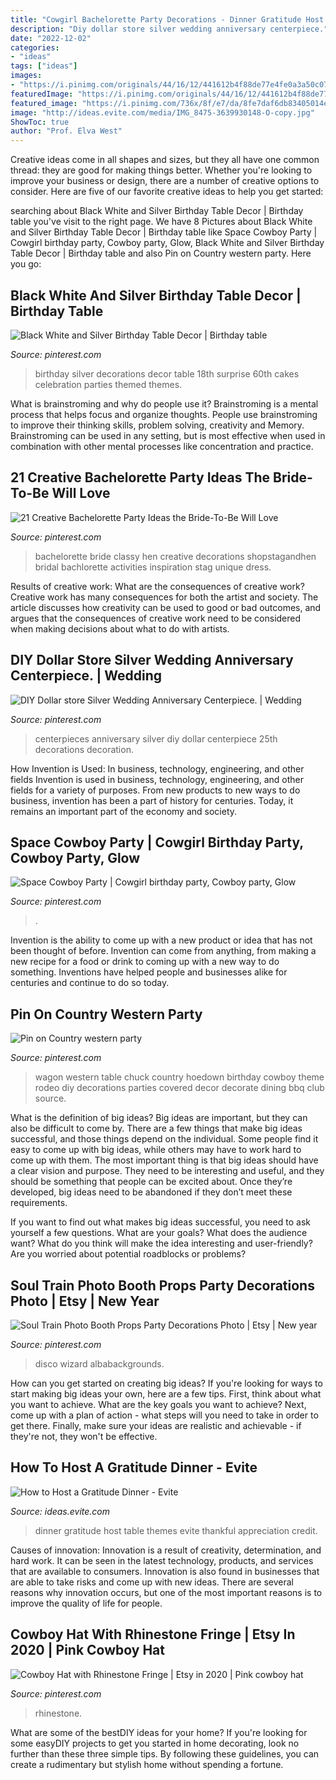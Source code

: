 ```yaml
---
title: "Cowgirl Bachelorette Party Decorations - Dinner Gratitude Host Table Themes Evite Thankful Appreciation Credit"
description: "Diy dollar store silver wedding anniversary centerpiece."
date: "2022-12-02"
categories:
- "ideas"
tags: ["ideas"]
images:
- "https://i.pinimg.com/originals/44/16/12/441612b4f88de77e4fe0a3a50c070270.jpg"
featuredImage: "https://i.pinimg.com/originals/44/16/12/441612b4f88de77e4fe0a3a50c070270.jpg"
featured_image: "https://i.pinimg.com/736x/8f/e7/da/8fe7daf6db83405014e8f1641158db84.jpg"
image: "http://ideas.evite.com/media/IMG_8475-3639930148-O-copy.jpg"
ShowToc: true
author: "Prof. Elva West"
---
```



Creative ideas come in all shapes and sizes, but they all have one common thread: they are good for making things better. Whether you're looking to improve your business or design, there are a number of creative options to consider. Here are five of our favorite creative ideas to help you get started: 

	

		
searching about Black White and Silver Birthday Table Decor | Birthday table you've visit to the right page. We have 8 Pictures about Black White and Silver Birthday Table Decor | Birthday table like Space Cowboy Party | Cowgirl birthday party, Cowboy party, Glow, Black White and Silver Birthday Table Decor | Birthday table and also Pin on Country western party. Here you go:
		
    
## Black White And Silver Birthday Table Decor | Birthday Table

<img loading=lazy src="https://i.pinimg.com/736x/b1/97/7d/b1977daae5ca540a9946456a3dd99a58.jpg" onerror="this.onerror=null;this.src='https://tse2.mm.bing.net/th?id=OIP.RD5oziwOElo2Pqwx5s6nigHaJ3&amp;pid=15.1';" alt="Black White and Silver Birthday Table Decor | Birthday table">

_Source: pinterest.com_

>birthday silver decorations decor table 18th surprise 60th cakes celebration parties themed themes. 

	

What is brainstroming and why do people use it?
Brainstroming is a mental process that helps focus and organize thoughts. People use brainstroming to improve their thinking skills, problem solving, creativity and Memory. Brainstroming can be used in any setting, but is most effective when used in combination with other mental processes like concentration and practice.

    
## 21 Creative Bachelorette Party Ideas The Bride-To-Be Will Love

<img loading=lazy src="https://i.pinimg.com/736x/8f/e7/da/8fe7daf6db83405014e8f1641158db84.jpg" onerror="this.onerror=null;this.src='https://tse1.mm.bing.net/th?id=OIP.fMqC-eigiIKfO0Rk4n1MXwHaO0&amp;pid=15.1';" alt="21 Creative Bachelorette Party Ideas the Bride-To-Be Will Love">

_Source: pinterest.com_

>bachelorette bride classy hen creative decorations shopstagandhen bridal bachlorette activities inspiration stag unique dress. 

	

Results of creative work: What are the consequences of creative work?
Creative work has many consequences for both the artist and society. The article discusses how creativity can be used to good or bad outcomes, and argues that the consequences of creative work need to be considered when making decisions about what to do with artists.

    
## DIY Dollar Store Silver Wedding Anniversary Centerpiece. | Wedding

<img loading=lazy src="https://i.pinimg.com/736x/c4/f1/ee/c4f1ee6225f2b1f0fa218ba98bcf8b46--anniversary-centerpieces-silver-weddings.jpg" onerror="this.onerror=null;this.src='https://tse4.mm.bing.net/th?id=OIP.eEk1vSumZ2uacwQYo9HtrQHaNK&amp;pid=15.1';" alt="DIY Dollar store Silver Wedding Anniversary Centerpiece. | Wedding">

_Source: pinterest.com_

>centerpieces anniversary silver diy dollar centerpiece 25th decorations decoration. 

	

How Invention is Used: In business, technology, engineering, and other fields
Invention is used in business, technology, engineering, and other fields for a variety of purposes. From new products to new ways to do business, invention has been a part of history for centuries. Today, it remains an important part of the economy and society.

    
## Space Cowboy Party | Cowgirl Birthday Party, Cowboy Party, Glow

<img loading=lazy src="https://i.pinimg.com/736x/d7/e8/90/d7e89002dbb1155f44064e6820b08266.jpg" onerror="this.onerror=null;this.src='https://tse4.mm.bing.net/th?id=OIP.UJ2PYCnZpMoz1enD7bxDagHaJ3&amp;pid=15.1';" alt="Space Cowboy Party | Cowgirl birthday party, Cowboy party, Glow">

_Source: pinterest.com_

>. 

	

Invention is the ability to come up with a new product or idea that has not been thought of before. Invention can come from anything, from making a new recipe for a food or drink to coming up with a new way to do something. Inventions have helped people and businesses alike for centuries and continue to do so today.

    
## Pin On Country Western Party

<img loading=lazy src="https://i.pinimg.com/originals/44/16/12/441612b4f88de77e4fe0a3a50c070270.jpg" onerror="this.onerror=null;this.src='https://tse2.mm.bing.net/th?id=OIP.9Mv4c11J-CHdS_rLJLCOAQHaJ4&amp;pid=15.1';" alt="Pin on Country western party">

_Source: pinterest.com_

>wagon western table chuck country hoedown birthday cowboy theme rodeo diy decorations parties covered decor decorate dining bbq club source. 

	

What is the definition of big ideas?
Big ideas are important, but they can also be difficult to come by. There are a few things that make big ideas successful, and those things depend on the individual. Some people find it easy to come up with big ideas, while others may have to work hard to come up with them.
The most important thing is that big ideas should have a clear vision and purpose. They need to be interesting and useful, and they should be something that people can be excited about. Once they’re developed, big ideas need to be abandoned if they don’t meet these requirements.

If you want to find out what makes big ideas successful, you need to ask yourself a few questions. What are your goals? What does the audience want? What do you think will make the idea interesting and user-friendly? Are you worried about potential roadblocks or problems?

    
## Soul Train Photo Booth Props Party Decorations Photo | Etsy | New Year

<img loading=lazy src="https://i.pinimg.com/736x/49/63/66/49636612b1bb3b231cddb19acfb8d9f5.jpg" onerror="this.onerror=null;this.src='https://tse2.mm.bing.net/th?id=OIP.ymA8amJJGFBciSTkvNN4hQHaHa&amp;pid=15.1';" alt="Soul Train Photo Booth Props Party Decorations Photo | Etsy | New year">

_Source: pinterest.com_

>disco wizard albabackgrounds. 

	

How can you get started on creating big ideas?
If you're looking for ways to start making big ideas your own, here are a few tips. First, think about what you want to achieve. What are the key goals you want to achieve? Next, come up with a plan of action - what steps will you need to take in order to get there. Finally, make sure your ideas are realistic and achievable - if they're not, they won't be effective.

    
## How To Host A Gratitude Dinner - Evite

<img loading=lazy src="http://ideas.evite.com/media/IMG_8475-3639930148-O-copy.jpg" onerror="this.onerror=null;this.src='https://tse3.mm.bing.net/th?id=OIP.tmYvEQbyO5TLCnsHEsQXRAHaE3&amp;pid=15.1';" alt="How to Host a Gratitude Dinner - Evite">

_Source: ideas.evite.com_

>dinner gratitude host table themes evite thankful appreciation credit. 

	

Causes of innovation:
Innovation is a result of creativity, determination, and hard work. It can be seen in the latest technology, products, and services that are available to consumers. Innovation is also found in businesses that are able to take risks and come up with new ideas. There are several reasons why innovation occurs, but one of the most important reasons is to improve the quality of life for people.

    
## Cowboy Hat With Rhinestone Fringe | Etsy In 2020 | Pink Cowboy Hat

<img loading=lazy src="https://i.pinimg.com/736x/d0/28/06/d0280657601ac6366c829da5611dafa4.jpg" onerror="this.onerror=null;this.src='https://tse4.mm.bing.net/th?id=OIP.jU-D9JVjpzt_pvc2yRY0EQHaFj&amp;pid=15.1';" alt="Cowboy Hat with Rhinestone Fringe | Etsy in 2020 | Pink cowboy hat">

_Source: pinterest.com_

>rhinestone. 

	

What are some of the bestDIY ideas for your home?
If you're looking for some easyDIY projects to get you started in home decorating, look no further than these three simple tips. By following these guidelines, you can create a rudimentary but stylish home without spending a fortune.

